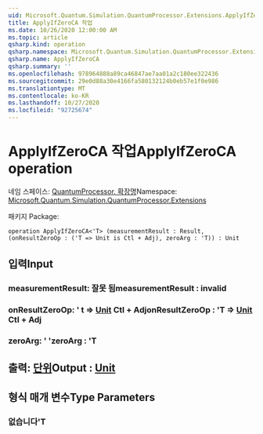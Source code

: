 ```yaml
---
uid: Microsoft.Quantum.Simulation.QuantumProcessor.Extensions.ApplyIfZeroCA
title: ApplyIfZeroCA 작업
ms.date: 10/26/2020 12:00:00 AM
ms.topic: article
qsharp.kind: operation
qsharp.namespace: Microsoft.Quantum.Simulation.QuantumProcessor.Extensions
qsharp.name: ApplyIfZeroCA
qsharp.summary: ''
ms.openlocfilehash: 978964888a89ca46847ae7aa01a2c180ee322436
ms.sourcegitcommit: 29e0d88a30e4166fa580132124b0eb57e1f0e986
ms.translationtype: MT
ms.contentlocale: ko-KR
ms.lasthandoff: 10/27/2020
ms.locfileid: "92725674"
---
```

# <a name="applyifzeroca-operation"></a><span data-ttu-id="a5446-102">ApplyIfZeroCA 작업</span><span class="sxs-lookup"><span data-stu-id="a5446-102">ApplyIfZeroCA operation</span></span>

<span data-ttu-id="a5446-103">네임 스페이스: [QuantumProcessor. 확장명](xref:Microsoft.Quantum.Simulation.QuantumProcessor.Extensions)</span><span class="sxs-lookup"><span data-stu-id="a5446-103">Namespace: [Microsoft.Quantum.Simulation.QuantumProcessor.Extensions](xref:Microsoft.Quantum.Simulation.QuantumProcessor.Extensions)</span></span>

<span data-ttu-id="a5446-104">패키지 [](https://nuget.org/packages/)</span><span class="sxs-lookup"><span data-stu-id="a5446-104">Package: [](https://nuget.org/packages/)</span></span>




```qsharp
operation ApplyIfZeroCA<'T> (measurementResult : Result, (onResultZeroOp : ('T => Unit is Ctl + Adj), zeroArg : 'T)) : Unit
```


## <a name="input"></a><span data-ttu-id="a5446-105">입력</span><span class="sxs-lookup"><span data-stu-id="a5446-105">Input</span></span>

### <a name="measurementresult--__invalidresult__"></a><span data-ttu-id="a5446-106">measurementResult: __잘못 <Result> 됨__</span><span class="sxs-lookup"><span data-stu-id="a5446-106">measurementResult : __invalid<Result>__</span></span>




### <a name="onresultzeroop--t--unit-ctl--adj"></a><span data-ttu-id="a5446-107">onResultZeroOp: ' t => [Unit](xref:microsoft.quantum.lang-ref.unit) Ctl + Adj</span><span class="sxs-lookup"><span data-stu-id="a5446-107">onResultZeroOp : 'T => [Unit](xref:microsoft.quantum.lang-ref.unit) Ctl + Adj</span></span>




### <a name="zeroarg--t"></a><span data-ttu-id="a5446-108">zeroArg: ' '</span><span class="sxs-lookup"><span data-stu-id="a5446-108">zeroArg : 'T</span></span>





## <a name="output--unit"></a><span data-ttu-id="a5446-109">출력: [단위](xref:microsoft.quantum.lang-ref.unit)</span><span class="sxs-lookup"><span data-stu-id="a5446-109">Output : [Unit](xref:microsoft.quantum.lang-ref.unit)</span></span>



## <a name="type-parameters"></a><span data-ttu-id="a5446-110">형식 매개 변수</span><span class="sxs-lookup"><span data-stu-id="a5446-110">Type Parameters</span></span>

### <a name="t"></a><span data-ttu-id="a5446-111">없습니다</span><span class="sxs-lookup"><span data-stu-id="a5446-111">'T</span></span>

